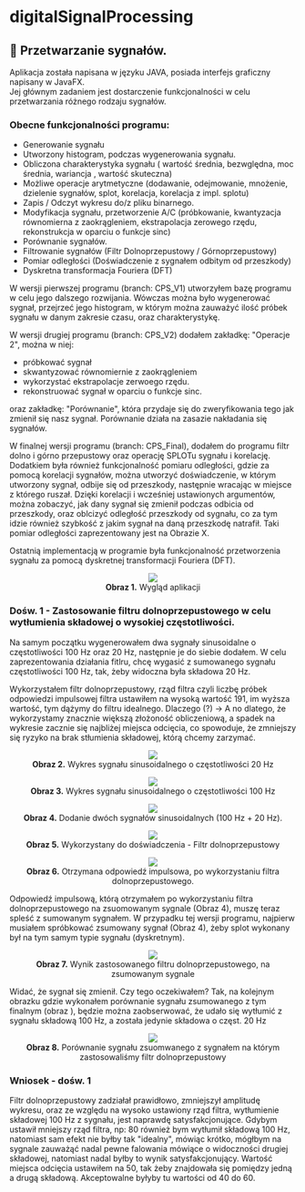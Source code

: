 
# digitalSignalProcessing

##  :low_brightness: Przetwarzanie sygnałów.

Aplikacja została napisana w języku JAVA, posiada interfejs graficzny napisany w JavaFX. <br>
Jej głównym zadaniem jest dostarczenie funkcjonalności w celu 
przetwarzania różnego rodzaju sygnałów. 

### Obecne funkcjonalności programu: 
* Generowanie sygnału 
* Utworzony histogram, podczas wygenerowania sygnału.
* Obliczona charakterystyka sygnału ( wartość średnia, bezwględna, moc średnia, wariancja , wartość skuteczna)
* Możliwe operacje arytmetyczne (dodawanie, odejmowanie, mnożenie, dzielenie sygnałów, splot, korelacja, korelacja z impl. splotu)
* Zapis / Odczyt wykresu do/z pliku binarnego.
* Modyfikacja sygnału, przetworzenie A/C (próbkowanie, kwantyzacja równomierna z zaokrągleniem, ekstrapolacja zerowego rzędu, rekonstrukcja w oparciu o funkcje sinc)
* Porównanie sygnałów.
* Filtrowanie sygnałów (Filtr Dolnoprzepustowy / Górnoprzepustowy) 
* Pomiar odległości (Doświadczenie z sygnałem odbitym od przeszkody)
* Dyskretna transformacja Fouriera (DFT)

W wersji pierwszej programu (branch: CPS_V1) utworzyłem bazę programu w celu jego dalszego rozwijania. 
Wówczas można było wygenerować sygnał, przejrzeć jego histogram, w którym można zauważyć ilość próbek sygnału w danym zakresie czasu, oraz charakterystykę.

W wersji drugiej programu (branch: CPS_V2) dodałem zakładkę: "Operacje 2", można w niej:
* próbkować sygnał
* skwantyzować równomiernie z zaokrągleniem
* wykorzystać ekstrapolacje zerwoego rzędu.
* rekonstruować sygnał w oparciu o funkcje sinc.

oraz zakładkę: "Porównanie", która przydaje się do zweryfikowania tego jak zmienił się nasz sygnał. Porównanie działa na zasazie nakładania się sygnałów.


W finalnej wersji programu (branch: CPS_Final), dodałem do programu filtr dolno i górno przepustowy oraz operację SPLOTu sygnału i korelację.
Dodatkiem była również funkcjonalność pomiaru odległości, gdzie za pomocą korelacji sygnałów, można utworzyć doświadczenie, w którym utworzony sygnał, odbije się od przeszkody,
następnie wracając w miejsce z którego ruszał. Dzięki korelacji i wcześniej ustawionych argumentów, można zobaczyć, jak dany sygnał się zmienił podczas odbicia od przeszkody, oraz oblcizyć odległość przeszkody od sygnału, co za tym idzie
również szybkość z jakim sygnał na daną przeszkodę natrafił. Taki pomiar odległości zaprezentowany jest na Obrazie X. 

Ostatnią implementacją w programie była funkcjonalność przetworzenia sygnału za pomocą dyskretnej transformacji Fouriera (DFT). 

<p align="center">
  <img src="resources/F_wyglad.png"> <br>
  <b>Obraz 1.</b> Wygląd aplikacji
</p>


### Dośw. 1  -  Zastosowanie filtru dolnoprzepustowego w celu wytłumienia składowej o wysokiej częstotliwości.
Na samym początku wygenerowałem dwa sygnały sinusoidalne o częstotliwości 100 Hz oraz 20 Hz, następnie je do siebie dodałem. 
W celu zaprezentowania działania fitlru, chcę wygasić z sumowanego sygnału częstotliwości 100 Hz, tak, żeby widoczna była składowa 20 Hz.

Wykorzystałem filtr dolnoprzepustowy, rząd filtra czyli liczbę próbek odpowiedzi impulsowej filtra ustawiłem na wysoką wartość 191, im wyższa wartość, tym dążymy do filtru idealnego.
Dlaczego (?) -> A no dlatego, że wykorzystamy znacznie większą złożoność obliczeniową, a spadek na wykresie zacznie się najbliżej miejsca odcięcia, co spowoduje, że zmniejszy się ryzyko na brak stłumienia składowej, którą chcemy zarzymać.

<p align="center">
  <img src="resources/F_sinus_20.png"> <br>
  <b>Obraz 2.</b> Wykres sygnału sinusoidalnego o częstotliwości 20 Hz
</p>

<p align="center">
  <img src="resources/F_sinus_100.png"> <br>
  <b>Obraz 3.</b> Wykres sygnału sinusoidalnego o częstotliwości 100 Hz
</p>

<p align="center">
  <img src="resources/F_dodanie.png"> <br>
  <b>Obraz 4.</b> Dodanie dwóch sygnałów sinusoidalnych (100 Hz + 20 Hz).
</p>

<p align="center">
  <img src="resources/filtry.png"> <br>
  <b>Obraz 5.</b> Wykorzystany do doświadczenia - Filtr dolnoprzepustowy
</p>

<p align="center">
  <img src="resources/odpowiedzImpulsowa.png"> <br>
  <b>Obraz 6.</b> Otrzymana odpowiedź impulsowa, po wykorzystaniu filtra dolnoprzepustowego.
</p>

Odpowiedź impulsową, którą otrzymałem po wykorzystaniu filtra dolnoprzepustowego na zsuomowanym sygnale (Obraz 4), muszę teraz spleść z sumowanym sygnałem.
W przypadku tej wersji programu, najpierw musiałem spróbkować zsumowany sygnał (Obraz 4), żeby splot wykonany był na tym samym typie sygnału (dyskretnym).

<p align="center">
  <img src="resources/wytlumienie100hz.png"> <br>
  <b>Obraz 7.</b> Wynik zastosowanego filtru dolnoprzepustowego, na zsumowanym sygnale
</p>

Widać, że sygnał się zmienił. Czy tego oczekiwałem? Tak, na kolejnym obrazku gdzie wykonałem porównanie sygnału zsumowanego z tym finalnym (obraz  ), będzie można zaobserwować, że udało się wytłumić z sygnału składową 100 Hz, a została jedynie składowa o częst. 20 Hz

<p align="center">
  <img src="resources/porownaniewytlumienia.png"> <br>
  <b>Obraz 8.</b> Porównanie sygnału zsuomwanego z sygnałem na którym zastosowaliśmy filtr dolnoprzepustowy
</p>

### Wniosek - dośw. 1
Filtr dolnoprzepustowy zadziałał prawidłowo, zmniejszył amplitudę wykresu, oraz ze względu na wysoko ustawiony rząd filtra, wytłumienie składowej 100 Hz z sygnału, jest naprawdę satysfakcjonujące. Gdybym ustawił mniejszy rząd filtra, np: 80 również bym wytłumił składową 100 Hz, natomiast sam efekt nie byłby tak "idealny", mówiąc krótko, mógłbym na sygnale zauważąć nadal pewne falowania mówiące o widoczności drugiej składowej, natomiast nadal byłby to wynik satysfakcjonujący.
Wartość miejsca odcięcia ustawiłem na 50, tak żeby znajdowała się pomiędzy jedną a drugą składową. Akceptowalne byłyby tu wartości od 40 do 60.

